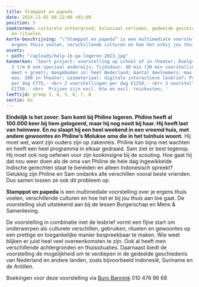 ```yaml
---
title: Stamppot en papeda
date: 2024-11-05 08:12:00 +01:00
position: 5
zoektermen: culturele achtergrond; koloniaal verleden, gedeelde geschiedenis, gebruiken
  en rituelen
korte-beschrijving: "\"Stamppot en papeda” is een multimediale voorstelling over je
  ergens thuis voelen, verschillende culturen en hoe het erbij jou thuis aan toe gaat."
assets:
- path: "/uploads/help-ik-ga-logeren-2023.jpg"
kenmerken: 'Soort project: voorstelling op school of in theater; Doelgroep: groep
  3 t/m 8 ook speciaal onderwijs; Tijdsduur: 40 min (30 min voorstelling en 10 min
  meet + greet); Aangeboden in: heel Nederland; Aantal deelnemers: max. 90 op school,
  max. 200 in theater; Lesmateriaal: digitale interactieve lesbrief; Prijs: 1 voorstelling
  per dag €775,- <br> 2 voorstellingen per dag €1250,- <br> 3 voorstellingen per dag
  €1750,- <br>  Prijzen zijn excl. btw en excl. reiskosten; '
leeftijd: groep 3, 4, 5, 6, 7, 8
sectie: bo
---
```


**Eindelijk is het zover: Sam komt bij Philine logeren. Philine heeft al 100.000 keer bij hem gelogeerd, maar hij nog nooit bij haar. Hij heeft last van heimwee. En nu slaapt hij een heel weekend in een vreemd huis, met andere gewoontes én Philine’s Molukse oma die in het tuinhuis woont.** Hij moet wel, want zijn ouders zijn op zakenreis. Philine kan bijna niet wachten en heeft een heel programma in elkaar gedraaid. Sam ziet er best tegenop. Hij moet ook nog oefenen voor zijn kookinsigne bij de scouting. Hoe gaat hij dat nou weer doen als de oma van Philine de hele dag ingewikkelde Indische gerechten staat te bereiden en alleen Indonesisch spreekt? Gelukkig zijn Philine en Sam ondanks alle verschillen vooral beste vrienden. Dus samen lossen ze ook dit probleem op.

**Stamppot en papeda** is een multimediale voorstelling over je ergens thuis voelen, verschillende culturen en hoe het er bij jou thuis aan toe gaat. De voorstelling sluit uitstekend aan bij de lessen Burgerschap en Mens & Samenleving.

De voorstelling in combinatie met de lesbrief vormt een fijne start om onderwerpen als culturele verschillen, gebruiken, rituelen en gewoontes op een prettige en toegankelijke manier bespreekbaar te maken. Wie weet blijken er juist heel veel overeenkomsten te zijn. Ook al heeft men verschillende achtergronden en thuissituaties. Daarnaast biedt de voorstelling de mogelijkheid om te verdiepen in de gedeelde geschiedenis van Nederland en andere landen, zoals bijvoorbeeld Indonesië, Suriname en de Antillen.

Boekingen voor deze voorstelling via [Buro Bannink](https://www.burobannink.nl/stamppot-en-papeda/) 010 476 96 68